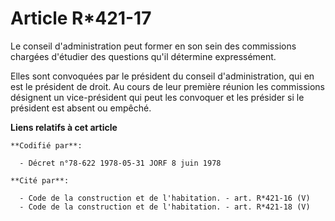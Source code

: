 # Article R*421-17

Le conseil d'administration peut former en son sein des commissions chargées d'étudier des questions qu'il détermine
expressément.

Elles sont convoquées par le président du conseil d'administration, qui en est le président de droit. Au cours de leur
première réunion les commissions désignent un vice-président qui peut les convoquer et les présider si le président est
absent ou empêché.

**Liens relatifs à cet article**

	**Codifié par**:

	  - Décret n°78-622 1978-05-31 JORF 8 juin 1978

	**Cité par**:

	  - Code de la construction et de l'habitation. - art. R*421-16 (V)
	  - Code de la construction et de l'habitation. - art. R*421-18 (V)
